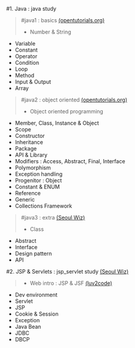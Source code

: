 #1. Java : java study

> #java1 : basics [(opentutorials.org)](https://opentutorials.org/course/1223 "Opentutorials.org")
>* Number & String
* Variable
* Constant
* Operator
* Condition
* Loop
* Method
* Input & Output
* Array

>#java2 : object oriented [(opentutorials.org)](https://opentutorials.org/course/1223 "Opentutorials.org")
>* Object oriented programming
* Member, Class, Instance & Object
* Scope 
* Constructor
* Inheritance
* Package
* API & Library
* Modifiers : Access, Abstract, Final, Interface
* Polymorphism
* Exception handling
* Progenitor : Object
* Constant & ENUM
* Reference
* Generic
* Collections Framework

>#java3 : extra [(Seoul Wiz)](http://www.wiz.center/tag/java "Seoul Wiz")
>* Class
* Abstract
* Interface
* Design pattern
* API

#2. JSP & Servlets : jsp_servlet study [(Seoul Wiz)](http://www.wiz.center/tag/jsp "Seoul Wiz")
>* Web intro : JSP & JSF [(luv2code)](http://www.luv2code.com/ "luv2code")
* Dev environment
* Servlet
* JSP
* Cookie & Session
* Exception
* Java Bean
* JDBC
* DBCP